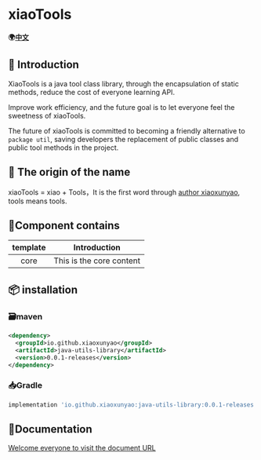 # xiaoTools
**🌍[中文](https://github.com/xiaoxunyao/java-utils-library/blob/master/README.md)**
## 🔖 Introduction

XiaoTools is a java tool class library, through the encapsulation of static methods, reduce the cost of everyone learning API.

Improve work efficiency, and the future goal is to let everyone feel the sweetness of xiaoTools.

The future of xiaoTools is committed to becoming a friendly alternative to `package util`, saving developers the replacement of public classes and public tool methods in the project.

## 👀 The origin of the name

xiaoTools = xiao + Tools，It is the first word through [author xiaoxunyao](https://github.com/xiaoxunyao), tools means tools.

## 🧰Component contains

| template |       Introduction       |
| :------: | :----------------------: |
|   core   | This is the core content |

## 📦 installation

### 🗃️maven

```xml
<dependency>
  <groupId>io.github.xiaoxunyao</groupId>
  <artifactId>java-utils-library</artifactId>
  <version>0.0.1-releases</version>
</dependency>
```

### 📥Gradle

```gradle
implementation 'io.github.xiaoxunyao:java-utils-library:0.0.1-releases'
```

## 📖Documentation

[Welcome everyone to visit the document URL](https://xiaoxunyao.github.io/xiaoTools-doc/en/)

